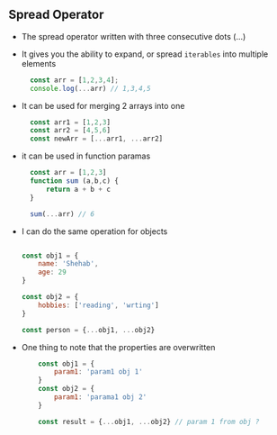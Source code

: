 ## Spread Operator

- The spread operator written with three consecutive dots (...)
- It gives you the ability to expand, or spread `iterables` into multiple elements
  ```js
    const arr = [1,2,3,4];
    console.log(...arr) // 1,3,4,5
  ```
- It can be used for merging 2 arrays into one
  ```js
    const arr1 = [1,2,3]
    const arr2 = [4,5,6]
    const newArr = [...arr1, ...arr2] 
  ```
- it can be used in function paramas
  ```js
    const arr = [1,2,3]
    function sum (a,b,c) {
        return a + b + c
    }

    sum(...arr) // 6
  ```
- I can do the same operation for objects
    ```js

    const obj1 = {
        name: 'Shehab',
        age: 29
    }

    const obj2 = {
        hobbies: ['reading', 'wrting']
    }

    const person = {...obj1, ...obj2}
    ```

- One thing to note that the properties are overwritten
  ```js
      const obj1 = {
          param1: 'param1 obj 1'
      }
      const obj2 = {
          param1: 'parama1 obj 2'
      }

      const result = {...obj1, ...obj2} // param 1 from obj ?
  ```
